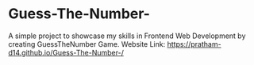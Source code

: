 # Guess-The-Number-
A simple project to showcase my skills in Frontend Web Development by creating GuessTheNumber Game. 
Website Link: <a href="https://pratham-d14.github.io/Guess-The-Number-/">https://pratham-d14.github.io/Guess-The-Number-/ </a>
